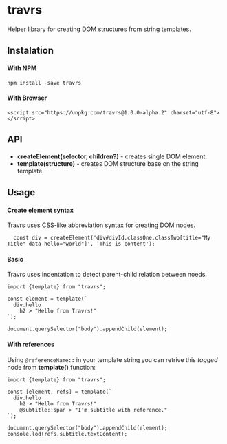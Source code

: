 # travrs
Helper library for creating DOM structures from string templates.


## Instalation

#### With NPM
```
npm install -save travrs
```

#### With Browser
```
<script src="https://unpkg.com/travrs@1.0.0-alpha.2" charset="utf-8"></script>
```


## API

- **createElement(selector, children?)** - creates single DOM element.
- **template(structure)** - creates DOM structure base on the string template.


## Usage

#### Create element syntax
Travrs uses CSS-like abbreviation syntax for creating DOM nodes.
```
  const div = createElement('div#divId.classOne.classTwo[title="My Title" data-hello="world"]', 'This is content');
```


#### Basic
Travrs uses indentation to detect parent-child relation between noeds.

```
import {template} from "travrs";

const element = template(`
  div.hello
    h2 > "Hello from Travrs!"  
`);

document.querySelector("body").appendChild(element);

```


#### With references
Using `@referenceName::` in your template string you can retrive this *tagged* node from **template()** function:

```
import {template} from "travrs";

const [element, refs] = template(`
  div.hello
    h2 > "Hello from Travrs!"
    @subtitle::span > "I'm subtitle with reference."
`);

document.querySelector("body").appendChild(element);
console.lod(refs.subtitle.textContent);

```
